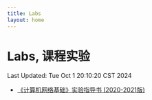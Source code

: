 ```yaml
---
title: Labs
layout: home
---
```

# Labs, 课程实验

Last Updated: Tue Oct  1 20:10:20 CST 2024

- [《计算机网络基础》实验指导书 (2020-2021版)](./docs/《计算机网络基础》实验指导书（2020-2021版）.pdf)